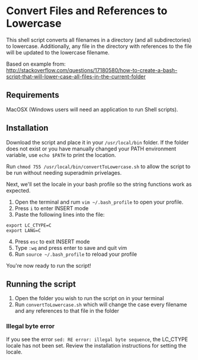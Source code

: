 # Convert Files and References to Lowercase

This shell script converts all filenames in a directory (and all subdirectories) to lowercase. Additionally, any file in the directory with references to the file will be updated to the lowercase filename.

Based on example from:
http://stackoverflow.com/questions/17180580/how-to-create-a-bash-script-that-will-lower-case-all-files-in-the-current-folder

## Requirements

MacOSX (Windows users will need an application to run Shell scripts).

## Installation

Download the script and place it in your `/usr/local/bin` folder. If the folder does not exist or you have manually changed your PATH environment variable, use `echo $PATH` to print the location.

Run `chmod 755 /usr/local/bin/convertToLowercase.sh` to allow the script to be run without needing superadmin privelages.

Next, we'll set the locale in your bash profile so the string functions work as expected.

1. Open the terminal and rum `vim ~/.bash_profile` to open your profile.
2. Press `i` to enter INSERT mode
3. Paste the following lines into the file:
```
export LC_CTYPE=C
export LANG=C
```
4. Press `esc` to exit INSERT mode
5. Type `:wq` and press enter to save and quit vim
6. Run `source ~/.bash_profile` to reload your profile

You're now ready to run the script!

## Running the script

1. Open the folder you wish to run the script on in your terminal
2. Run `convertToLowercase.sh` which will change the case every filename and any references to that file in the folder

### Illegal byte error
If you see the error `sed: RE error: illegal byte sequence`, the LC_CTYPE locale has not been set. Review the installation instructions for setting the locale.


